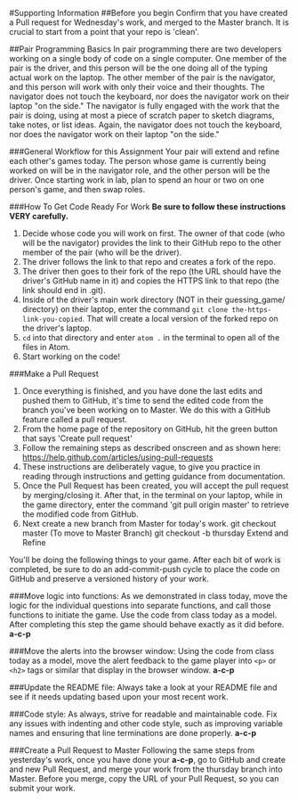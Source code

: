 #Supporting Information
##Before you begin
Confirm that you have created a Pull request for Wednesday's work, and merged to the Master branch. It is crucial to start from a point that your repo is 'clean'.

##Pair Programming Basics
In pair programming there are two developers working on a single body of code on a single computer. One member of the pair is the driver, and this person will be the one doing all of the typing actual work on the laptop. The other member of the pair is the navigator, and this person will work with only their voice and their thoughts. The navigator does not touch the keyboard, nor does the navigator work on their laptop "on the side." The navigator is fully engaged with the work that the pair is doing, using at most a piece of scratch paper to sketch diagrams, take notes, or list ideas. Again, the navigator does not touch the keyboard, nor does the navigator work on their laptop "on the side."

###General Workflow for this Assignment
Your pair will extend and refine each other's games today. The person whose game is currently being worked on will be in the navigator role, and the other person will be the driver. Once starting work in lab, plan to spend an hour or two on one person's game, and then swap roles.

###How To Get Code Ready For Work
**Be sure to follow these instructions VERY carefully.**

1. Decide whose code you will work on first. The owner of that code (who will be the navigator) provides the link to their GitHub repo to the other member of the pair (who will be the driver).
2. The driver follows the link to that repo and creates a fork of the repo.
3. The driver then goes to their fork of the repo (the URL should have the driver's GitHub name in it) and copies the HTTPS link to that repo (the link should end in .git).
4. Inside of the driver's main work directory (NOT in their guessing_game/ directory) on their laptop, enter the command `git clone the-https-link-you-copied`. That will create a local version of the forked repo on the driver's laptop.
5. `cd` into that directory and enter `atom .` in the terminal to open all of the files in Atom.
6. Start working on the code!

###Make a Pull Request
1. Once everything is finished, and you have done the last edits and pushed them to GitHub, it's time to send the edited code from the branch you've been working on to Master. We do this with a GitHub feature called a pull request.
2. From the home page of the repository on GitHub, hit the green button that says 'Create pull request'
3. Follow the remaining steps as described onscreen and as shown here: https://help.github.com/articles/using-pull-requests
4. These instructions are deliberately vague, to give you practice in reading through instructions and getting guidance from documentation.
5. Once the Pull Request has been created, you will accept the pull request by merging/closing it. After that, in the terminal on your laptop, while in the game directory, enter the command 'git pull origin master' to retrieve the modified code from GitHub.
6. Next create a new branch from Master for today's work.
    git checkout master   (To move to Master Branch)
    git checkout -b thursday
    Extend and Refine

You'll be doing the following things to your game. After each bit of work is completed, be sure to do an add-commit-push cycle to place the code on GitHub and preserve a versioned history of your work.

###Move logic into functions:
As we demonstrated in class today, move the logic for the individual questions into separate functions, and call those functions to initiate the game. Use the code from class today as a model. After completing this step the game should behave exactly as it did before. **a-c-p**

###Move the alerts into the browser window:
Using the code from class today as a model, move the alert feedback to the game player into `<p>`  or `<h2>` tags or similar that display in the browser window. **a-c-p**

###Update the README file:
Always take a look at your README file and see if it needs updating based upon your most recent work.

###Code style:
As always, strive for readable and maintainable code. Fix any issues with indenting and other code style, such as improving variable names and ensuring that line terminations are done properly. **a-c-p**

###Create a Pull Request to Master
Following the same steps from yesterday's work, once you have done your **a-c-p**, go to GitHub and create and new Pull Request, and merge your work from the thursday branch into Master. Before you merge, copy the URL of your Pull Request, so you can submit your work.
